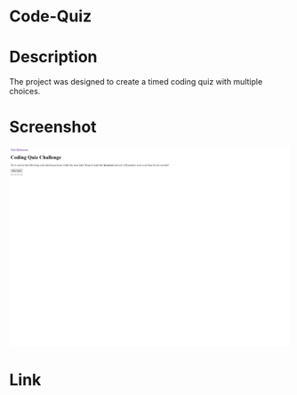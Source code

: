 # Code-Quiz

# Description
The project was designed to create a timed coding quiz with multiple choices. 

# Screenshot
![Alt text](./assets/images/coding-quiz.png)

# Link
